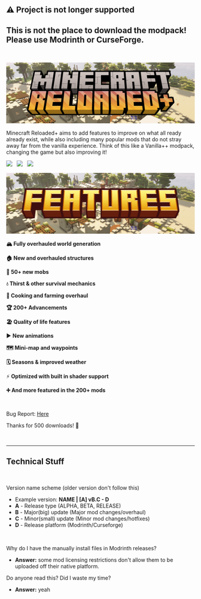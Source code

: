 **⚠️ Project is not longer supported**
---------

**This is not the place to download the modpack! Please use Modrinth or CurseForge.**
---------

&nbsp;

![](https://raw.githubusercontent.com/Cashtastrophe/Minecraft-Reloaded-Plus/refs/heads/main/images/logo_banner.png)

Minecraft Reloaded+ aims to add features to improve on what all ready already exist, while also including many popular mods that do not stray away far from the vanilla experience. Think of this like a Vanilla++ modpack, changing the game but also improving it!

[![](https://cdn.jsdelivr.net/npm/@intergrav/devins-badges@3/assets/compact/available/curseforge_vector.svg)](https://www.curseforge.com/minecraft/modpacks/minecraftreloaded)   [![](https://cdn.jsdelivr.net/npm/@intergrav/devins-badges@3/assets/compact/available/modrinth_vector.svg)](https://modrinth.com/modpack/minecraft-reloaded-plus)   [![](https://cdn.jsdelivr.net/npm/@intergrav/devins-badges@3/assets/compact/available/github_vector.svg)](https://github.com/Cashtastrophe/Minecraft-Reloaded-Plus)

![](https://raw.githubusercontent.com/Cashtastrophe/Minecraft-Reloaded-Plus/refs/heads/main/images/features_banner.png)

**🏔️ Fully overhauled world generation**

**🏠 New and overhauled structures**

**🦆 50+ new mobs**

**💧 Thirst & other survival mechanics**

**🍳 Cooking and farming overhaul**

**🏆 200+ Advancements**

**🏖️ Quality of life features**

▶️ **New animations**

**🗺️ Mini-map and waypoints**

**🗓️ Seasons & improved weather**

⚡ **Optimized with built in shader support**

**➕ And more featured in the 200+ mods**

&nbsp;

Bug Report: [Here](https://github.com/Cashtastrophe/Minecraft-Reloaded-Plus/issues/new?template=bug_report.yml) 

Thanks for 500 downloads! 💖

&nbsp;

---------
**Technical Stuff**
---------

&nbsp;

Version name scheme (older version don't follow this)
   *   Example version: **NAME | [A] vB.C - D**
   *   **A** - Release type (ALPHA, BETA, RELEASE)
   *   **B** - Major(big) update (Major mod changes/overhaul)
   *   **C** - Minor(small) update (Minor mod changes/hotfixes)
   *   **D** - Release platform (Modrinth/Curseforge)

&nbsp;

Why do I have the manually install files in Modrinth releases?
   *   **Answer:** some mod licensing restrictions don't allow them to be uploaded off their native platform.

Do anyone read this? Did I waste my time?
   *   **Answer:** yeah

